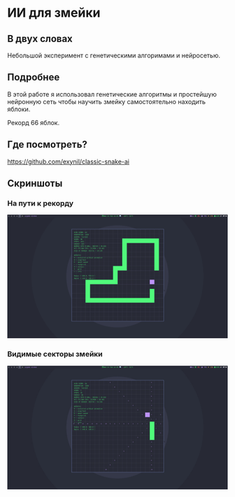 # ИИ для змейки

## В двух словах

Небольшой эксперимент с генетическими алгоримами и нейросетью.

## Подробнее

В этой работе я использовал генетические алгоритмы и простейшую нейронную сеть чтобы научить змейку самостоятельно находить яблоки.

Рекорд 66 яблок.

## Где посмотреть?

<https://github.com/exynil/classic-snake-ai>

## Скриншоты

### На пути к рекорду
<img src="./../screenshots/classic-snake-ai/1.jpg">

### Видимые секторы змейки
<img src="./../screenshots/classic-snake-ai/2.jpg">

